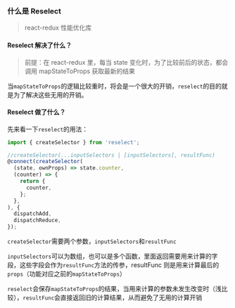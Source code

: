 ### 什么是 Reselect

> react-redux 性能优化库

#### Reselect 解决了什么？

> 前提：在 react-redux 里，每当 state 变化时，为了比较前后的状态，都会调用 mapStateToProps 获取最新的结果

当`mapStateToProps`的逻辑比较重时，将会是一个很大的开销，`reselect`的目的就是为了解决这些无用的开销。

#### Reselect 做了什么？

先来看一下`reselect`的用法：

```javascript
import { createSelector } from 'reselect';

//createSelector(...inputSelectors | [inputSelectors], resultFunc)
@connect(createSelector(
  (state, ownProps) => state.counter,
  (counter) => {
    return {
      counter,
    };
  },
), {
  dispatchAdd,
  dispatchReduce,
});
```

`createSelector`需要两个参数，`inputSelectors`和`resultFunc`

`inputSelectors`可以为数组，也可以是多个函数，里面返回需要用来计算的字段，这些字段会作为`resultFunc`方法的传参，resultFunc 则是用来计算最后的`props`（功能对应之前的`mapStateToProps`）

`reselect`会保存`mapStateToProps`的结果，当用来计算的参数未发生改变时（浅比较），`resultFunc`会直接返回旧的计算结果，从而避免了无用的计算开销
